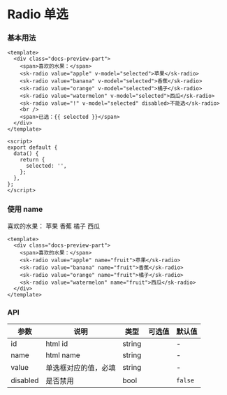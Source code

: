 # Radio 单选

### 基本用法

<RadioBasic />

```vue
<template>
  <div class="docs-preview-part">
    <span>喜欢的水果：</span>
    <sk-radio value="apple" v-model="selected">苹果</sk-radio>
    <sk-radio value="banana" v-model="selected">香蕉</sk-radio>
    <sk-radio value="orange" v-model="selected">橘子</sk-radio>
    <sk-radio value="watermelon" v-model="selected">西瓜</sk-radio>
    <sk-radio value="!" v-model="selected" disabled>不能选</sk-radio>
    <br />
    <span>已选：{{ selected }}</span>
  </div>
</template>

<script>
export default {
  data() {
    return {
      selected: '',
    };
  },
};
</script>
```

### 使用 name

<div class="docs-preview-part">
  <span>喜欢的水果：</span>
  <sk-radio value="apple" name="fruit">苹果</sk-radio>
  <sk-radio value="banana" name="fruit">香蕉</sk-radio>
  <sk-radio value="orange" name="fruit">橘子</sk-radio>
  <sk-radio value="watermelon" name="fruit">西瓜</sk-radio>
</div>

```vue
<template>
  <div class="docs-preview-part">
    <span>喜欢的水果：</span>
    <sk-radio value="apple" name="fruit">苹果</sk-radio>
    <sk-radio value="banana" name="fruit">香蕉</sk-radio>
    <sk-radio value="orange" name="fruit">橘子</sk-radio>
    <sk-radio value="watermelon" name="fruit">西瓜</sk-radio>
  </div>
</template>
```

### API

| 参数     | 说明                 | 类型   | 可选值 | 默认值  |
| -------- | -------------------- | ------ | ------ | ------- |
| id       | html id              | string |        | -       |
| name     | html name            | string |        | -       |
| value    | 单选框对应的值，必填 | string |        | -       |
| disabled | 是否禁用             | bool   |        | `false` |
